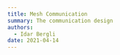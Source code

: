 ```yaml
---
title: Mesh Communication
summary: The communication design
authors:
  - Idar Bergli
date: 2021-04-14
---
```


